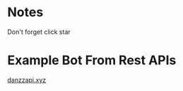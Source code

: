 # Notes
Don't forget click star

# Example Bot From Rest APIs
<a href="https://danzzapi.xyz">danzzapi.xyz
